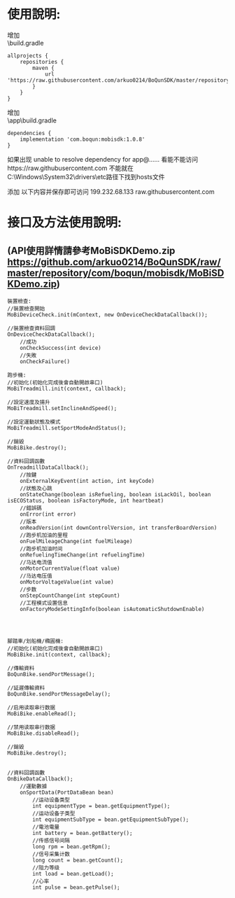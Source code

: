 # 使用說明:  
增加  
\build.gradle  


    allprojects {
    	repositories {
    		maven {
    			url 'https://raw.githubusercontent.com/arkuo0214/BoQunSDK/master/repository'
    		}
    	}
    }
    

增加  
\app\build.gradle  


    dependencies {
    	implementation 'com.boqun:mobisdk:1.0.8'
    }
    
如果出现 unable to resolve dependency for app@...... 看能不能访问https://raw.githubusercontent.com 不能就在C:\Windows\System32\drivers\etc路径下找到hosts文件  

添加 以下内容并保存即可访问 199.232.68.133 raw.githubusercontent.com  
  
  
# 接口及方法使用說明:  
## **(API使用詳情請參考MoBiSDKDemo.zip https://github.com/arkuo0214/BoQunSDK/raw/master/repository/com/boqun/mobisdk/MoBiSDKDemo.zip)**
    裝置檢查:
    //裝置檢查開始
    MoBiDeviceCheck.init(mContext, new OnDeviceCheckDataCallback());
    
    //裝置檢查資料回調
    OnDeviceCheckDataCallback();
        //成功
        onCheckSuccess(int device)
        //失敗
        onCheckFailure()
    
    跑步機:
    //初始化(初始化完成後會自動開啟串口)
    MoBiTreadmill.init(context, callback);
    
    //設定速度及揚升
    MoBiTreadmill.setInclineAndSpeed();
    
    //設定運動狀態及模式
    MoBiTreadmill.setSportModeAndStatus();
    
    //銷毀
    MoBiBike.destroy();
    
    //資料回調函數
    OnTreadmillDataCallback();
        //按鍵
        onExternalKeyEvent(int action, int keyCode)
        //狀態及心跳
        onStateChange(boolean isRefueling, boolean isLackOil, boolean isECOStatus, boolean isFactoryMode, int heartbeat)
        //錯誤碼
        onError(int error)
        //版本
        onReadVersion(int downControlVersion, int transferBoardVersion)
        //跑步机加油的里程
        onFuelMileageChange(int fuelMileage)
        //跑步机加油时间
        onRefuelingTimeChange(int refuelingTime)
        //马达电流值
        onMotorCurrentValue(float value)
        //马达电压值
        onMotorVoltageValue(int value)
        //步数
        onStepCountChange(int stepCount)
        //工程模式设置信息
        onFactoryModeSettingInfo(boolean isAutomaticShutdownEnable)
    
    
    
    
    腳踏車/划船機/橢圓機:
    //初始化(初始化完成後會自動開啟串口)
    MoBiBike.init(context, callback);
    
    //傳輸資料
    BoQunBike.sendPortMessage();
    
    //延遲傳輸資料
    BoQunBike.sendPortMessageDelay();
    
    //启用读取串行数据
    MoBiBike.enableRead();
    
    //禁用读取串行数据
    MoBiBike.disableRead();

    //銷毀
    MoBiBike.destroy();
    
    
    //資料回調函數
    OnBikeDataCallback();
    	//運動數據
    	onSportData(PortDataBean bean)
    		//运动设备类型
    		int equipmentType = bean.getEquipmentType();
    		//运动设备子类型
    		int equipmentSubType = bean.getEquipmentSubType();
    		//電池電量
    		int battery = bean.getBattery();
    		//传感信号间隔
    		long rpm = bean.getRpm();
    		//信号采集计数
    		long count = bean.getCount();
    		//阻力等级
    		int load = bean.getLoad();
    		//心率
    		int pulse = bean.getPulse();
    
